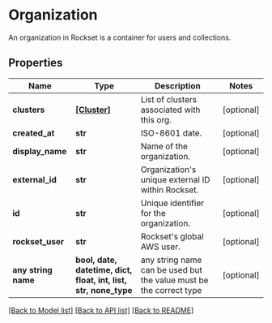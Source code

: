 # Organization

An organization in Rockset is a container for users and collections.

## Properties
Name | Type | Description | Notes
------------ | ------------- | ------------- | -------------
**clusters** | [**[Cluster]**](Cluster.md) | List of clusters associated with this org. | [optional] 
**created_at** | **str** | ISO-8601 date. | [optional] 
**display_name** | **str** | Name of the organization. | [optional] 
**external_id** | **str** | Organization&#39;s unique external ID within Rockset. | [optional] 
**id** | **str** | Unique identifier for the organization. | [optional] 
**rockset_user** | **str** | Rockset&#39;s global AWS user. | [optional] 
**any string name** | **bool, date, datetime, dict, float, int, list, str, none_type** | any string name can be used but the value must be the correct type | [optional]

[[Back to Model list]](../README.md#documentation-for-models) [[Back to API list]](../README.md#documentation-for-api-endpoints) [[Back to README]](../README.md)


